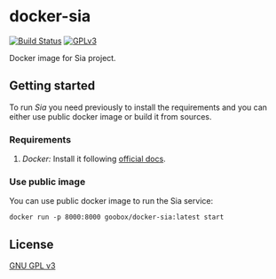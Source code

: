 # docker-sia
[![Build Status](https://travis-ci.org/GooBox/docker-sia.svg?branch=master)](https://travis-ci.org/GooBox/docker-sia)
[![GPLv3](https://img.shields.io/badge/license-GPLv3-blue.svg)](https://www.gnu.org/copyleft/gpl.html)

Docker image for Sia project.

## Getting started
To run _Sia_ you need previously to install the requirements and you can either use public docker image or build it 
from sources.

### Requirements
1. *Docker:* Install it following [official docs](https://docs.docker.com/engine/installation/).

### Use public image
You can use public docker image to run the Sia service:

    docker run -p 8000:8000 goobox/docker-sia:latest start

## License

[GNU GPL v3](https://github.com/GooBox/docker-sia/blob/master/LICENSE)
